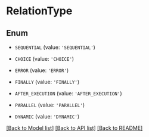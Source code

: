 # RelationType


## Enum

* `SEQUENTIAL` (value: `'SEQUENTIAL'`)

* `CHOICE` (value: `'CHOICE'`)

* `ERROR` (value: `'ERROR'`)

* `FINALLY` (value: `'FINALLY'`)

* `AFTER_EXECUTION` (value: `'AFTER_EXECUTION'`)

* `PARALLEL` (value: `'PARALLEL'`)

* `DYNAMIC` (value: `'DYNAMIC'`)

[[Back to Model list]](../README.md#documentation-for-models) [[Back to API list]](../README.md#documentation-for-api-endpoints) [[Back to README]](../README.md)


